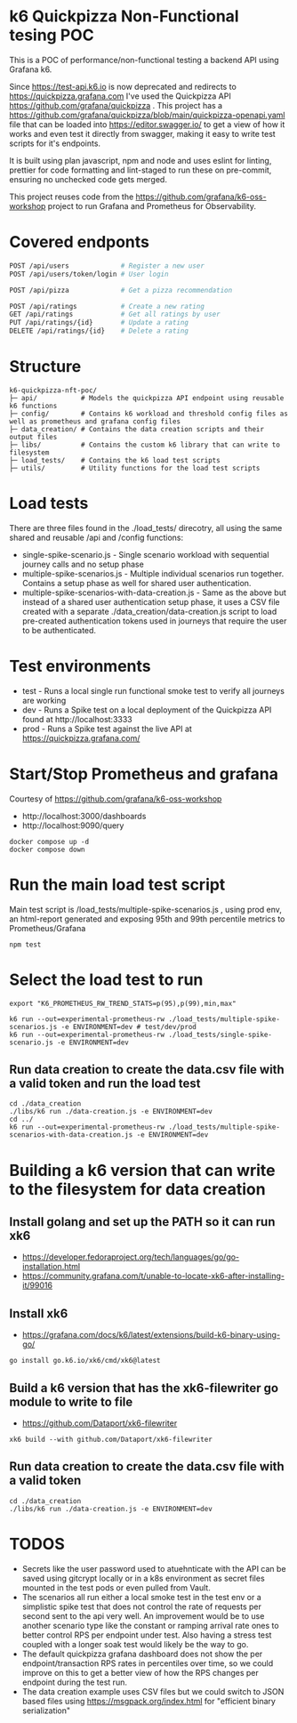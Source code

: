 # k6 Quickpizza Non-Functional tesing POC

This is a POC of performance/non-functional testing a backend API using Grafana k6.

Since https://test-api.k6.io is now deprecated and redirects to https://quickpizza.grafana.com I've used the Quickpizza API https://github.com/grafana/quickpizza . This project has a https://github.com/grafana/quickpizza/blob/main/quickpizza-openapi.yaml file that can be loaded into https://editor.swagger.io/ to get a view of how it works and even test it directly from swagger, making it easy to write test scripts for it's endpoints.

It is built using plan javascript, npm and node and uses eslint for linting, prettier for code formatting and lint-staged to run these on pre-commit, ensuring no unchecked code gets merged.

This project reuses code from the https://github.com/grafana/k6-oss-workshop project to run Grafana and Prometheus for Observability.

# Covered endponts

```{.bash }
POST /api/users             # Register a new user
POST /api/users/token/login # User login

POST /api/pizza             # Get a pizza recommendation

POST /api/ratings           # Create a new rating
GET /api/ratings            # Get all ratings by user
PUT /api/ratings/{id}       # Update a rating
DELETE /api/ratings/{id}    # Delete a rating
```

# Structure

```
k6-quickpizza-nft-poc/
├─ api/           # Models the quickpizza API endpoint using reusable k6 functions
├─ config/        # Contains k6 workload and threshold config files as well as prometheus and grafana config files
├─ data_creation/ # Contains the data creation scripts and their output files
├─ libs/          # Contains the custom k6 library that can write to filesystem
├─ load_tests/    # Contains the k6 load test scripts
├─ utils/         # Utility functions for the load test scripts
```

# Load tests

There are three files found in the ./load_tests/ direcotry, all using the same shared and reusable /api and /config functions:

- single-spike-scenario.js - Single scenario workload with sequential journey calls and no setup phase
- multiple-spike-scenarios.js - Multiple individual scenarios run together. Contains a setup phase as well for shared user authentication.
- multiple-spike-scenarios-with-data-creation.js - Same as the above but instead of a shared user authentication setup phase, it uses a CSV file created with a separate ./data_creation/data-creation.js script to load pre-created authentication tokens used in journeys that require the user to be authenticated.

# Test environments

- test - Runs a local single run functional smoke test to verify all journeys are working
- dev - Runs a Spike test on a local deployment of the Quickpizza API found at http://localhost:3333
- prod - Runs a Spike test against the live API at https://quickpizza.grafana.com/

# Start/Stop Prometheus and grafana

Courtesy of https://github.com/grafana/k6-oss-workshop

- http://localhost:3000/dashboards
- http://localhost:9090/query

```
docker compose up -d
docker compose down
```

# Run the main load test script

Main test script is /load_tests/multiple-spike-scenarios.js , using prod env, an html-report generated and exposing 95th and 99th percentile metrics to Prometheus/Grafana

```
npm test
```

# Select the load test to run

```
export "K6_PROMETHEUS_RW_TREND_STATS=p(95),p(99),min,max"

k6 run --out=experimental-prometheus-rw ./load_tests/multiple-spike-scenarios.js -e ENVIRONMENT=dev # test/dev/prod
k6 run --out=experimental-prometheus-rw ./load_tests/single-spike-scenario.js -e ENVIRONMENT=dev
```

## Run data creation to create the data.csv file with a valid token and run the load test

```
cd ./data_creation
./libs/k6 run ./data-creation.js -e ENVIRONMENT=dev
cd ../
k6 run --out=experimental-prometheus-rw ./load_tests/multiple-spike-scenarios-with-data-creation.js -e ENVIRONMENT=dev
```

# Building a k6 version that can write to the filesystem for data creation

## Install golang and set up the PATH so it can run xk6

- https://developer.fedoraproject.org/tech/languages/go/go-installation.html
- https://community.grafana.com/t/unable-to-locate-xk6-after-installing-it/99016

## Install xk6

- https://grafana.com/docs/k6/latest/extensions/build-k6-binary-using-go/

```
go install go.k6.io/xk6/cmd/xk6@latest
```

## Build a k6 version that has the xk6-filewriter go module to write to file

- https://github.com/Dataport/xk6-filewriter

```
xk6 build --with github.com/Dataport/xk6-filewriter
```

## Run data creation to create the data.csv file with a valid token

```
cd ./data_creation
./libs/k6 run ./data-creation.js -e ENVIRONMENT=dev
```

# TODOS

- Secrets like the user password used to atuehnticate with the API can be saved using gitcrypt locally or in a k8s environment as secret files mounted in the test pods or even pulled from Vault.
- The scenarios all run either a local smoke test in the test env or a simplistic spike test that does not control the rate of requests per second sent to the api very well. An improvement would be to use another scenario type like the constant or ramping arrival rate ones to better control RPS per endpoint under test. Also having a stress test coupled with a longer soak test would likely be the way to go.
- The default quickpizza grafana dashboard does not show the per endpoint/transaction RPS rates in percentiles over time, so we could improve on this to get a better view of how the RPS changes per endpoint during the test run.
- The data creation example uses CSV files but we could switch to JSON based files using https://msgpack.org/index.html for "efficient binary serialization"
